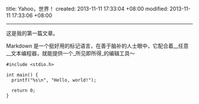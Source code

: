 title: Yahoo，世界！
created: 2013-11-11 17:33:04 +08:00
modified: 2013-11-11 17:33:06 +08:00

---

这是我的第一篇文章。

Markdown 是一个挺好用的标记语言，在善于脑补的人士眼中，它配合着__任意__文本编程器，就能提供一个_所见即所得_的编辑工具～

    #include <stdio.h>

    int main() {
      printf("%s\n", "Hello, world!");

      return 0;
    }
